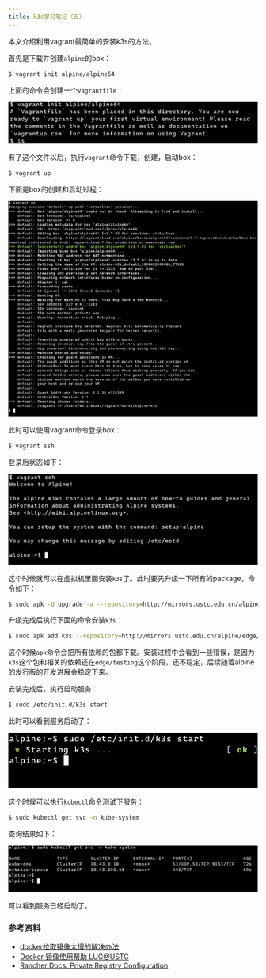 ```yaml
---
title: k3s学习笔记（五）
---
```


本文介绍利用vagrant最简单的安装k3s的方法。

首先是下载并创建`alpine`的box：

```bash
$ vagrant init alpine/alpine64
```

上面的命令会创建一个`Vagrantfile`：

![](https://raw.githubusercontent.com/liweinan/blogpic2020_ii/master/may27/46615A0A-B284-4E09-82C6-2280A3EE3E12.png)

有了这个文件以后，执行`vagrant`命令下载，创建，启动box：

```bash
$ vagrant up
```

下面是box的创建和启动过程：

![](https://raw.githubusercontent.com/liweinan/blogpic2020_ii/master/may27/E7F47084-2A38-486D-B94D-B4B2A028330A.png)

此时可以使用vagrant命令登录box：

```bash
$ vagrant ssh
```

登录后状态如下：

![](https://raw.githubusercontent.com/liweinan/blogpic2020_ii/master/may27/CDD31EAE-2394-4197-B4A0-52A4737CE34C.png)

这个时候就可以在虚拟机里面安装`k3s`了。此时要先升级一下所有的package，命令如下：

```bash
$ sudo apk -U upgrade -a --repository=http://mirrors.ustc.edu.cn/alpine/edge/testing
```

升级完成后执行下面的命令安装`k3s`：

```bash
$ sudo apk add k3s --repository=http://mirrors.ustc.edu.cn/alpine/edge/testing
```

这个时候`apk`命令会把所有依赖的包都下载。安装过程中会看到一些错误，是因为`k3s`这个包和相关的依赖还在`edge/testing`这个阶段，还不稳定，后续随着alpine的发行版的开发进展会稳定下来。

安装完成后，执行启动服务：

```bash
$ sudo /etc/init.d/k3s start
```

此时可以看到服务启动了：

![](https://raw.githubusercontent.com/liweinan/blogpic2020_ii/master/may27/A24E11FA-FC1A-40A3-9A73-36FD41119430.png)

这个时候可以执行`kubectl`命令测试下服务：

```bash
$ sudo kubectl get svc -n kube-system
```

查询结果如下：

![](https://raw.githubusercontent.com/liweinan/blogpic2020_ii/master/may27/76642697-C8F5-464A-8B2E-ADC98E1CB829.png)

可以看到服务已经启动了。

### 参考资料

* [docker拉取镜像太慢的解决办法](https://www.jianshu.com/p/6351041399cd)
* [Docker 镜像使用帮助 LUG@USTC](https://lug.ustc.edu.cn/wiki/mirrors/help/docker)
* [Rancher Docs: Private Registry Configuration](https://rancher.com/docs/k3s/latest/en/installation/private-registry/)

